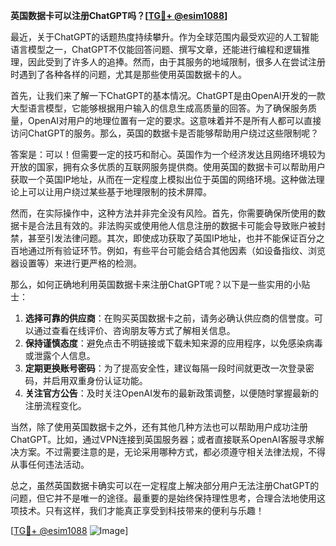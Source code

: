 **英国数据卡可以注册ChatGPT吗？[[TG💪+ @esim1088](https://t.me/s/esim1088)]**

最近，关于ChatGPT的话题热度持续攀升。作为全球范围内最受欢迎的人工智能语言模型之一，ChatGPT不仅能回答问题、撰写文章，还能进行编程和逻辑推理，因此受到了许多人的追捧。然而，由于其服务的地域限制，很多人在尝试注册时遇到了各种各样的问题，尤其是那些使用英国数据卡的人。

首先，让我们来了解一下ChatGPT的基本情况。ChatGPT是由OpenAI开发的一款大型语言模型，它能够根据用户输入的信息生成高质量的回答。为了确保服务质量，OpenAI对用户的地理位置有一定的要求。这意味着并不是所有人都可以直接访问ChatGPT的服务。那么，英国的数据卡是否能够帮助用户绕过这些限制呢？

答案是：可以！但需要一定的技巧和耐心。英国作为一个经济发达且网络环境较为开放的国家，拥有众多优质的互联网服务提供商。使用英国的数据卡可以帮助用户获取一个英国IP地址，从而在一定程度上模拟出位于英国的网络环境。这种做法理论上可以让用户绕过某些基于地理限制的技术屏障。

然而，在实际操作中，这种方法并非完全没有风险。首先，你需要确保所使用的数据卡是合法且有效的。非法购买或使用他人信息注册的数据卡可能会导致账户被封禁，甚至引发法律问题。其次，即使成功获取了英国IP地址，也并不能保证百分之百地通过所有验证环节。例如，有些平台可能会结合其他因素（如设备指纹、浏览器设置等）来进行更严格的检测。

那么，如何正确地利用英国数据卡来注册ChatGPT呢？以下是一些实用的小贴士：

1. **选择可靠的供应商**：在购买英国数据卡之前，请务必确认供应商的信誉度。可以通过查看在线评价、咨询朋友等方式了解相关信息。
2. **保持谨慎态度**：避免点击不明链接或下载未知来源的应用程序，以免感染病毒或泄露个人信息。
3. **定期更换账号密码**：为了提高安全性，建议每隔一段时间就更改一次登录密码，并启用双重身份认证功能。
4. **关注官方公告**：及时关注OpenAI发布的最新政策调整，以便随时掌握最新的注册流程变化。

当然，除了使用英国数据卡之外，还有其他几种方法也可以帮助用户成功注册ChatGPT。比如，通过VPN连接到英国服务器；或者直接联系OpenAI客服寻求解决方案。不过需要注意的是，无论采用哪种方式，都必须遵守相关法律法规，不得从事任何违法活动。

总之，虽然英国数据卡确实可以在一定程度上解决部分用户无法注册ChatGPT的问题，但它并不是唯一的途径。最重要的是始终保持理性思考，合理合法地使用这项技术。只有这样，我们才能真正享受到科技带来的便利与乐趣！

[[TG💪+ @esim1088](https://t.me/s/esim1088) ![Image](https://i.postimg.cc/4NQfJmqS/Snipaste-2025-05-13-00-14-12.png)]